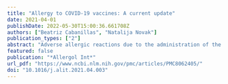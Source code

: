 ```yaml
---
title: "Allergy to COVID-19 vaccines: A current update"
date: 2021-04-01
publishDate: 2022-05-30T15:00:36.661708Z
authors: ["Beatriz Cabanillas", "Natalija Novak"]
publication_types: ["2"]
abstract: "Adverse allergic reactions due to the administration of the vaccines developed for the protection of coronavirus disease 2019 (COVID-19) have been reported since the initiation of the vaccination campaigns. Current analyses provided by the Center for Disease Control and Prevention (CDC) and Food and Drug Administration (FDA) in the United States have estimated the rates of anaphylactic reactions in 2.5 and 11.1 per million of mRNA-1273 and BNT162b2 vaccines administered, respectively. Although rather low, such rates could have importance due to the uncommon fact that a large majority of the world population will be subjected to vaccination with the aforementioned vaccines in the following months and vaccination will most likely be necessary every season as for influenza vaccines. Health regulators have advised that any subject with a previous history of allergy to drugs or any component of the vaccines should not be vaccinated, however, certain misunderstanding exists since allergy to specific excipients in drugs and vaccines are in occasions misdiagnosed due to an absence of suspicion to specific excipients as allergenic triggers or due to inaccurate labeling or nomenclature. In this review, we provide an updated revision of the most current data regarding the anaphylactic reactions described for BNT162b2 vaccine, mRNA-1273 vaccine, and AZD1222 vaccine. We extensively describe the different excipients in the vaccines with the potential to elicit systemic allergic reactions such as polyethylene glycol (PEG), polysorbates, tromethamine/trometamol, and others and the possible immunological mechanisms involved."
featured: false
publication: "*Allergol Int*"
url_pdf: "https://www.ncbi.nlm.nih.gov/pmc/articles/PMC8062405/"
doi: "10.1016/j.alit.2021.04.003"
---
```


